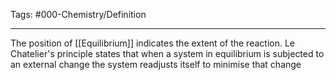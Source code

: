 Tags: #000-Chemistry/Definition 

---
The position of [[Equilibrium]] indicates the extent of the reaction. 
Le Chatelier's principle states that when a system in equilibrium is subjected to an external change the system readjusts itself to minimise that change